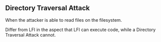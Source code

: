 ## Directory Traversal Attack

When the attacker is able to read files on the filesystem.

Differ from LFI in the aspect that LFI can execute code, while a Directory Traversal Attack cannot.

